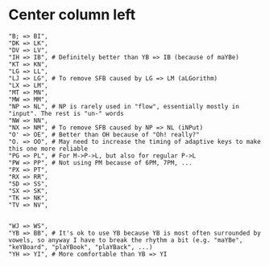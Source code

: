 # Center column left

    "B; => BI",
    "DK => LK",
    "DV => LV",
    "IH => IB", # Definitely better than YB => IB (because of maYBe)
    "KT => KN",
    "LG => LL",
    "LJ => LG", # To remove SFB caused by LG => LM (aLGorithm)
    "LX => LM",
    "MT => MN",
    "MW => MM",
    "NP => NL", # NP is rarely used in "flow", essentially mostly in "input". The rest is "un-" words
    "NW => NN",
    "NX => NM", # To remove SFB caused by NP => NL (iNPut)
    "O' => OE", # Better than OH because of "Oh! really?"
    "O. => OO", # May need to increase the timing of adaptive keys to make this one more reliable
    "PG => PL", # For M->P->L, but also for regular P->L
    "PW => PP", # Not using PM because of 6PM, 7PM, ...
    "PX => PT",
    "RX => RR",
    "SD => SS",
    "SX => SK",
    "TK => NK",
    "TV => NV",


    "WJ => WS",
    "YB => BB", # It's ok to use YB because YB is most often surrounded by vowels, so anyway I have to break the rhythm a bit (e.g. "maYBe", "keYBoard", "plaYBook", "plaYBack", ...)
    "YH => YI", # More comfortable than YB => YI